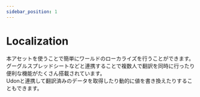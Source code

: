 ```yaml
---
sidebar_position: 1
---
```


# Localization

本アセットを使うことで簡単にワールドのローカライズを行うことができます。  
グーグルスプレッドシートなどと連携することで複数人で翻訳を同時に行ったり便利な機能がたくさん搭載されています。  
Udonと連携して翻訳済みのデータを取得したり動的に値を書き換えたりすることもできます。

